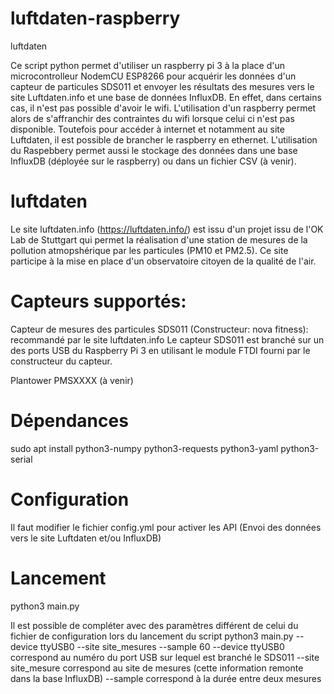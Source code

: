# luftdaten-raspberry
luftdaten 

Ce script python permet d'utiliser un raspberry pi 3 à la place d'un microcontrolleur NodemCU ESP8266 pour acquérir les données d'un capteur de particules SDS011 et envoyer les résultats des mesures vers le site Luftdaten.info et une base de données InfluxDB.
En effet, dans certains cas, il n'est pas possible d'avoir le wifi. L'utilisation d'un raspberry permet alors de s'affranchir des contraintes du wifi lorsque celui ci n'est pas disponible. Toutefois pour accéder à internet et notamment au site Luftdaten, il est possible de brancher le raspberry en ethernet.
L'utilisation du Raspebbery permet aussi le stockage des données dans une base InfluxDB (déployée sur le raspberry) ou dans un fichier CSV (à venir). 

# luftdaten
Le site luftdaten.info (https://luftdaten.info/) est issu d'un projet issu de l'OK Lab de Stuttgart qui permet la réalisation d'une station de mesures de la pollution atmopshérique par les particules (PM10 et PM2.5). Ce site participe à la mise en place d'un observatoire citoyen de la qualité de l'air.

# Capteurs supportés:
  Capteur de mesures des particules SDS011 (Constructeur: nova fitness): recommandé par le site luftdaten.info
  Le capteur SDS011 est branché sur un des ports USB du Raspberry Pi 3 en utilisant le module FTDI fourni par le constructeur du capteur.
  
  Plantower PMSXXXX (à venir)
  
# Dépendances
  sudo apt install python3-numpy python3-requests python3-yaml python3-serial
  
# Configuration
Il faut modifier le fichier config.yml pour activer les API (Envoi des données vers le site Luftdaten et/ou InfluxDB)

# Lancement
python3 main.py 

Il est possible de compléter avec des paramètres différent de celui du fichier de configuration lors du lancement du script
python3 main.py --device ttyUSB0 --site site_mesures --sample 60
--device ttyUSB0 correspond au numéro du port USB sur lequel est branché le SDS011
--site site_mesure correspond au site de mesures (cette information remonte dans la base InfluxDB)
--sample correspond à la durée entre deux mesures


